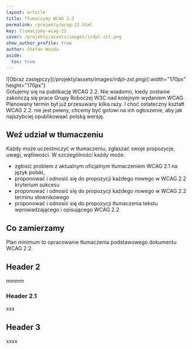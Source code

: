```yaml
---
layout: article
title: Tłumaczymy WCAG 2.2
permalink: /projekty/wcag-22.html
key: tlumaczymy-wcag-22
cover: /projekty/assets/images/irdpl-zst.png
show_author_profile: true
author: Stefan Wajda
aside:
  toc: true
---
```


<div class="item_image">![Obraz zastępczy](/projekty/assets/images/irdpl-zst.png){:width="170px" height="170px"}</div>
<div class="item_content">Gotujemy się na publikację WCAG 2.2. Nie wiadomo, kiedy zostanie zakończą się prace Grupy Roboczej W3C nad kolejnym wydaniem WCAG. Planowany termin był już przesuwany kilka razy. I choć ostateczny kształt WCAG 2.2. nie jest pewny, chcemy być gotowi na ich ogłoszenie, aby jak najszybciej opublikowaać polską wersję.</div>   

  

<!--more-->

## Weź udział w tłumaczeniu
Każdy może uczestniczyć w tłumaczeniu, zgłaszać swoje propozycje, uwagi, wątliwości. W szczególności każdy może:
- zgłosić problem z aktualnym oficjalnym tłumaczeniem WCAG 2.1 na język polski, 
- proponować i odnosić się do propozycji każdego nowego w WCAG 2.2 kryterium sukcesu
- proponować i odnosić się do propozycji każdego nowego w WCAG 2.2 terminu słownikowego
- proponować i odnosić się do propozycji tłumaczenia tekstu wprowadzającego i opisującego WCAG 2.2

## Co zamierzamy
Plan minimum to opracowanie tłumaczenia podstawowego dokumentu WCAG 2.2.


## Header 2
mmmm
### Header 2.1
xxx
## Header 3
xxxx




